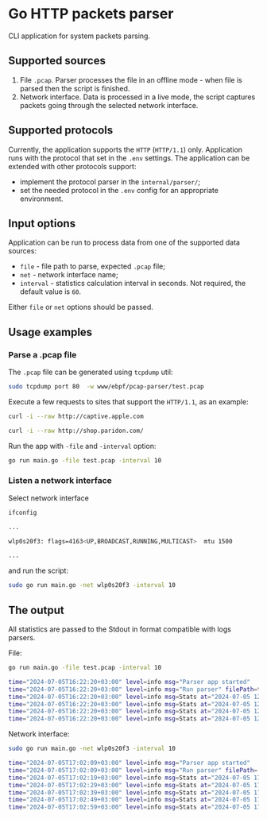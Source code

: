 # Go HTTP packets parser

CLI application for system packets parsing.

## Supported sources

1. File `.pcap`. Parser processes the file in an offline mode - when file is parsed then the script is finished.
2. Network interface. 
Data is processed in a live mode, the script captures packets going through the selected network interface.

## Supported protocols

Currently, the application supports the `HTTP` (`HTTP/1.1`) only.
Application runs with the protocol that set in the `.env` settings. 
The application can be extended with other protocols support:
- implement the protocol parser in the `internal/parser/`;
- set the needed protocol in the `.env` config for an appropriate environment.

## Input options

Application can be run to process data from one of the supported data sources:

- `file` - file path to parse, expected `.pcap` file;
- `net` - network interface name;
- `interval` - statistics calculation interval in seconds. Not required, the default value is `60`.

Either `file` or `net` options should be passed.

## Usage examples

### Parse a .pcap file

The `.pcap` file can be generated using `tcpdump` util:
```bash
sudo tcpdump port 80  -w www/ebpf/pcap-parser/test.pcap
```

Execute a few requests to sites that support the `HTTP/1.1`, as an example:
```bash
curl -i --raw http://captive.apple.com
```
```bash
curl -i --raw http://shop.paridon.com/
```

Run the app with `-file` and `-interval` option:

```bash
go run main.go -file test.pcap -interval 10
```

### Listen a network interface

Select network interface
```bash
ifconfig

...

wlp0s20f3: flags=4163<UP,BROADCAST,RUNNING,MULTICAST>  mtu 1500

...
```
and run the script:
```bash
sudo go run main.go -net wlp0s20f3 -interval 10
```

## The output
All statistics are passed to the Stdout in format compatible with logs parsers.

File:
```bash
go run main.go -file test.pcap -interval 10

time="2024-07-05T16:22:20+03:00" level=info msg="Parser app started"
time="2024-07-05T16:22:20+03:00" level=info msg="Run parser" filePath=test.pcap metricsInterval=10 netInterface= protocol=HTTP
time="2024-07-05T16:22:20+03:00" level=info msg=Stats at="2024-07-05 12:15:45" avgResponseTimeMs=65 hasData=true requestPerUrl="[{\"url\":\"captive.apple.com\",\"count\":11},{\"url\":\"shop.paridon.com\",\"count\":18}]"
time="2024-07-05T16:22:20+03:00" level=info msg=Stats at="2024-07-05 12:15:55" avgResponseTimeMs=74 hasData=true requestPerUrl="[{\"url\":\"shop.paridon.com\",\"count\":6},{\"url\":\"captive.apple.com\",\"count\":6}]"
time="2024-07-05T16:22:20+03:00" level=info msg=Stats at="2024-07-05 12:16:05" avgResponseTimeMs=0 hasData=false requestPerUrl="[]"
time="2024-07-05T16:22:20+03:00" level=info msg=Stats at="2024-07-05 12:16:15" avgResponseTimeMs=0 hasData=false requestPerUrl="[]"
```
Network interface:
```bash
sudo go run main.go -net wlp0s20f3 -interval 10

time="2024-07-05T17:02:09+03:00" level=info msg="Parser app started"
time="2024-07-05T17:02:09+03:00" level=info msg="Run parser" filePath= metricsInterval=10 netInterface=wlp0s20f3 protocol=HTTP
time="2024-07-05T17:02:19+03:00" level=info msg=Stats at="2024-07-05 17:02:19" avgResponseTimeMs=65 hasData=true requestPerUrl="[{\"url\":\"shop.paridon.com\",\"count\":4},{\"url\":\"captive.apple.com\",\"count\":9}]"
time="2024-07-05T17:02:29+03:00" level=info msg=Stats at="2024-07-05 17:02:29" avgResponseTimeMs=84 hasData=true requestPerUrl="[{\"url\":\"shop.paridon.com\",\"count\":1}]"
time="2024-07-05T17:02:39+03:00" level=info msg=Stats at="2024-07-05 17:02:39" avgResponseTimeMs=93 hasData=true requestPerUrl="[{\"url\":\"shop.paridon.com\",\"count\":12}]"
time="2024-07-05T17:02:49+03:00" level=info msg=Stats at="2024-07-05 17:02:49" avgResponseTimeMs=95 hasData=true requestPerUrl="[{\"url\":\"shop.paridon.com\",\"count\":6}]"
time="2024-07-05T17:02:59+03:00" level=info msg=Stats at="2024-07-05 17:02:59" avgResponseTimeMs=62 hasData=true requestPerUrl="[{\"url\":\"shop.paridon.com\",\"count\":3},{\"url\":\"captive.apple.com\",\"count\":8}]"
```
